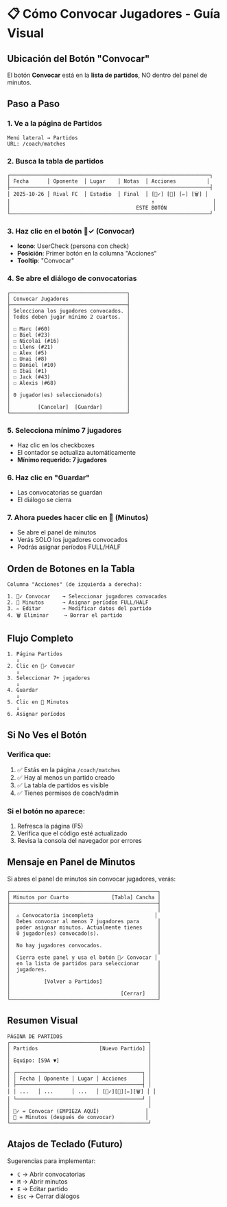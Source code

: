 # 📋 Cómo Convocar Jugadores - Guía Visual

## Ubicación del Botón "Convocar"

El botón **Convocar** está en la **lista de partidos**, NO dentro del panel de minutos.

## Paso a Paso

### 1. Ve a la página de Partidos
```
Menú lateral → Partidos
URL: /coach/matches
```

### 2. Busca la tabla de partidos
```
┌─────────────────────────────────────────────────────────────────┐
│ Fecha      │ Oponente  │ Lugar    │ Notas  │ Acciones          │
├─────────────────────────────────────────────────────────────────┤
│ 2025-10-26 │ Rival FC  │ Estadio  │ Final  │ [👤✓] [👥] [✏️] [🗑️] │
│                                              ↑                   │
│                                         ESTE BOTÓN               │
└─────────────────────────────────────────────────────────────────┘
```

### 3. Haz clic en el botón 👤✓ (Convocar)
- **Icono**: UserCheck (persona con check)
- **Posición**: Primer botón en la columna "Acciones"
- **Tooltip**: "Convocar"

### 4. Se abre el diálogo de convocatorias
```
┌──────────────────────────────────────┐
│ Convocar Jugadores                   │
├──────────────────────────────────────┤
│ Selecciona los jugadores convocados. │
│ Todos deben jugar mínimo 2 cuartos.  │
│                                      │
│ ☐ Marc (#60)                         │
│ ☐ Biel (#23)                         │
│ ☐ Nicolai (#16)                      │
│ ☐ Llens (#21)                        │
│ ☐ Alex (#5)                          │
│ ☐ Unai (#8)                          │
│ ☐ Daniel (#10)                       │
│ ☐ Ibai (#1)                          │
│ ☐ Jack (#43)                         │
│ ☐ Alexis (#68)                       │
│                                      │
│ 0 jugador(es) seleccionado(s)        │
│                                      │
│         [Cancelar]  [Guardar]        │
└──────────────────────────────────────┘
```

### 5. Selecciona mínimo 7 jugadores
- Haz clic en los checkboxes
- El contador se actualiza automáticamente
- **Mínimo requerido: 7 jugadores**

### 6. Haz clic en "Guardar"
- Las convocatorias se guardan
- El diálogo se cierra

### 7. Ahora puedes hacer clic en 👥 (Minutos)
- Se abre el panel de minutos
- Verás SOLO los jugadores convocados
- Podrás asignar períodos FULL/HALF

## Orden de Botones en la Tabla

```
Columna "Acciones" (de izquierda a derecha):

1. 👤✓ Convocar    → Seleccionar jugadores convocados
2. 👥 Minutos      → Asignar períodos FULL/HALF
3. ✏️ Editar       → Modificar datos del partido
4. 🗑️ Eliminar     → Borrar el partido
```

## Flujo Completo

```
1. Página Partidos
   ↓
2. Clic en 👤✓ Convocar
   ↓
3. Seleccionar 7+ jugadores
   ↓
4. Guardar
   ↓
5. Clic en 👥 Minutos
   ↓
6. Asignar períodos
```

## Si No Ves el Botón

### Verifica que:
1. ✅ Estás en la página `/coach/matches`
2. ✅ Hay al menos un partido creado
3. ✅ La tabla de partidos es visible
4. ✅ Tienes permisos de coach/admin

### Si el botón no aparece:
1. Refresca la página (F5)
2. Verifica que el código esté actualizado
3. Revisa la consola del navegador por errores

## Mensaje en Panel de Minutos

Si abres el panel de minutos sin convocar jugadores, verás:

```
┌────────────────────────────────────────────────┐
│ Minutos por Cuarto              [Tabla] Cancha │
├────────────────────────────────────────────────┤
│                                                │
│  ⚠️ Convocatoria incompleta                    │
│  Debes convocar al menos 7 jugadores para      │
│  poder asignar minutos. Actualmente tienes     │
│  0 jugador(es) convocado(s).                   │
│                                                │
│  No hay jugadores convocados.                  │
│                                                │
│  Cierra este panel y usa el botón 👤✓ Convocar │
│  en la lista de partidos para seleccionar      │
│  jugadores.                                    │
│                                                │
│           [Volver a Partidos]                  │
│                                                │
│                                    [Cerrar]    │
└────────────────────────────────────────────────┘
```

## Resumen Visual

```
PÁGINA DE PARTIDOS
┌─────────────────────────────────────────────┐
│ Partidos                    [Nuevo Partido] │
│                                             │
│ Equipo: [S9A ▼]                             │
│                                             │
│ ┌─────────────────────────────────────────┐ │
│ │ Fecha │ Oponente │ Lugar │ Acciones     │ │
│ ├─────────────────────────────────────────┤ │
│ │ ...   │ ...      │ ...   │ [👤✓][👥][✏️][🗑️] │ │
│ └─────────────────────────────────────────┘ │
│                                             │
│ 👤✓ = Convocar (EMPIEZA AQUÍ)               │
│ 👥 = Minutos (después de convocar)          │
└─────────────────────────────────────────────┘
```

## Atajos de Teclado (Futuro)

Sugerencias para implementar:
- `C` → Abrir convocatorias
- `M` → Abrir minutos
- `E` → Editar partido
- `Esc` → Cerrar diálogos
